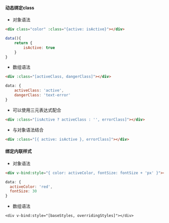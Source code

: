 #### 动态绑定class
- 对象语法
```html
<div class="color" :class="{active: isActive}"></div>
```
```js
data(){
    return {
        isActive: true
    }
}
```

- 数组语法
```html
<div :class="[activeClass, dangerClass]"></div>
```
```js
data: {
    activeClass: 'active',
    dangerClass: 'text-error'
}
```
- 可以使用三元表达式配合
```html
<div :class="[isActive ? activeClass : '', errorClass]"></div>
```

- 与对象语法结合
```html
<div :class="[{ active: isActive }, errorClass]"></div>
```

#### 绑定内联样式
- 对象语法
```html
<div v-bind:style="{ color: activeColor, fontSize: fontSize + 'px' }"></div>
```
```js
data: {
  activeColor: 'red',
  fontSize: 30
}
```
- 数组语法
```vue
<div v-bind:style="[baseStyles, overridingStyles]"></div>
```
